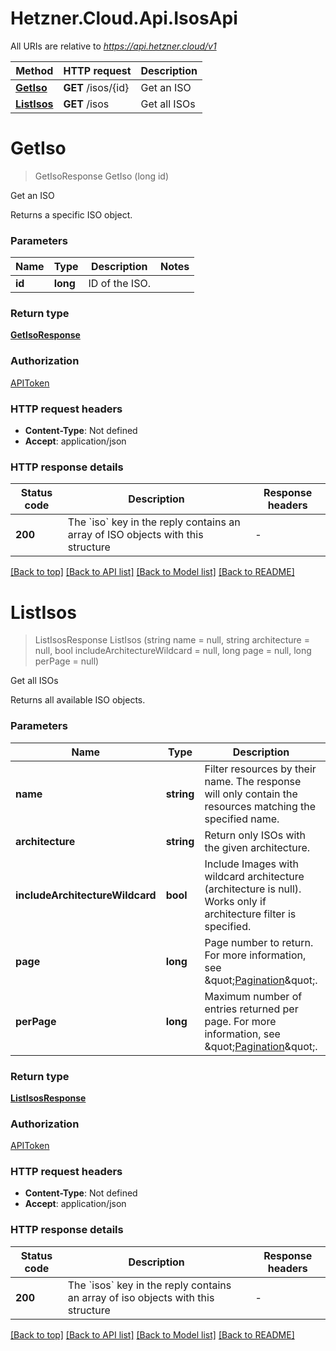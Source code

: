# Hetzner.Cloud.Api.IsosApi

All URIs are relative to *https://api.hetzner.cloud/v1*

| Method | HTTP request | Description |
|--------|--------------|-------------|
| [**GetIso**](IsosApi.md#getiso) | **GET** /isos/{id} | Get an ISO |
| [**ListIsos**](IsosApi.md#listisos) | **GET** /isos | Get all ISOs |

<a id="getiso"></a>
# **GetIso**
> GetIsoResponse GetIso (long id)

Get an ISO

Returns a specific ISO object.


### Parameters

| Name | Type | Description | Notes |
|------|------|-------------|-------|
| **id** | **long** | ID of the ISO. |  |

### Return type

[**GetIsoResponse**](GetIsoResponse.md)

### Authorization

[APIToken](../README.md#APIToken)

### HTTP request headers

 - **Content-Type**: Not defined
 - **Accept**: application/json


### HTTP response details
| Status code | Description | Response headers |
|-------------|-------------|------------------|
| **200** | The &#x60;iso&#x60; key in the reply contains an array of ISO objects with this structure |  -  |

[[Back to top]](#) [[Back to API list]](../../README.md#documentation-for-api-endpoints) [[Back to Model list]](../../README.md#documentation-for-models) [[Back to README]](../../README.md)

<a id="listisos"></a>
# **ListIsos**
> ListIsosResponse ListIsos (string name = null, string architecture = null, bool includeArchitectureWildcard = null, long page = null, long perPage = null)

Get all ISOs

Returns all available ISO objects.


### Parameters

| Name | Type | Description | Notes |
|------|------|-------------|-------|
| **name** | **string** | Filter resources by their name. The response will only contain the resources matching the specified name.  | [optional]  |
| **architecture** | **string** | Return only ISOs with the given architecture. | [optional]  |
| **includeArchitectureWildcard** | **bool** | Include Images with wildcard architecture (architecture is null). Works only if architecture filter is specified. | [optional]  |
| **page** | **long** | Page number to return. For more information, see \&quot;[Pagination](#pagination)\&quot;. | [optional] [default to 1] |
| **perPage** | **long** | Maximum number of entries returned per page. For more information, see \&quot;[Pagination](#pagination)\&quot;. | [optional] [default to 25] |

### Return type

[**ListIsosResponse**](ListIsosResponse.md)

### Authorization

[APIToken](../README.md#APIToken)

### HTTP request headers

 - **Content-Type**: Not defined
 - **Accept**: application/json


### HTTP response details
| Status code | Description | Response headers |
|-------------|-------------|------------------|
| **200** | The &#x60;isos&#x60; key in the reply contains an array of iso objects with this structure |  -  |

[[Back to top]](#) [[Back to API list]](../../README.md#documentation-for-api-endpoints) [[Back to Model list]](../../README.md#documentation-for-models) [[Back to README]](../../README.md)

